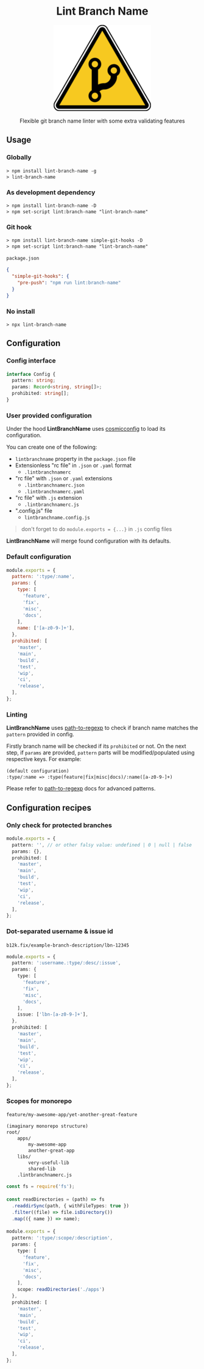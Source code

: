 <div align="center">
  <h1>Lint Branch Name</h1>
  <img src="./logo.png" alt="LintBranchName">
  <p>Flexible git branch name linter with some extra validating features</p>
</div>

## Usage

### Globally
```shell
> npm install lint-branch-name -g
> lint-branch-name
```

### As development dependency
```shell
> npm install lint-branch-name -D
> npm set-script lint:branch-name "lint-branch-name"
```

### Git hook
```shell
> npm install lint-branch-name simple-git-hooks -D
> npm set-script lint:branch-name "lint-branch-name"
```
`package.json`
```json
{
  "simple-git-hooks": {
    "pre-push": "npm run lint:branch-name"
  }
}
```

### No install

```shell
> npx lint-branch-name
```


## Configuration

### Config interface

```typescript
interface Config {
  pattern: string;
  params: Record<string, string[]>;
  prohibited: string[];
}
```

### User provided configuration

Under the hood **LintBranchName** uses [cosmicconfig](https://www.npmjs.com/package/cosmiconfig) to load its configuration.

You can create one of the following:
- `lintbranchname` property in the `package.json` file
- Extensionless "rc file" in `.json` or `.yaml` format
  - `.lintbranchnamerc`
- "rc file" with `.json` or `.yaml` extensions
  - `.lintbranchnamerc.json`
  - `.lintbranchnamerc.yaml`
- "rc file" with `.js` extension
  - `.lintbranchnamerc.js`
- ".config.js" file
  - `lintbranchname.config.js`

> don't forget to do `module.exports = {...}` in `.js` config files

**LintBranchName** will merge found configuration with its defaults.

### Default configuration

```javascript
module.exports = {
  pattern: ':type/:name',
  params: {
    type: [
      'feature',
      'fix',
      'misc',
      'docs',
    ],
    name: ['[a-z0-9-]+'],
  },
  prohibited: [
    'master',
    'main',
    'build',
    'test',
    'wip',
    'ci',
    'release',
  ],
};
```

### Linting

**LintBranchName** uses [path-to-regexp](https://www.npmjs.com/package/path-to-regexp) to check if branch name
matches the `pattern` provided in config.

Firstly branch name will be checked if its `prohibited` or not. On the next step, if `params` are provided,
`pattern` parts will be modified/populated using respective keys. For example:
```
(default configuration)
:type/:name => :type(feature|fix|misc|docs)/:name([a-z0-9-]+)
```

Please refer to [path-to-regexp](https://www.npmjs.com/package/path-to-regexp) docs for advanced patterns.

## Configuration recipes

### Only check for protected branches

```typescript
module.exports = {
  pattern: '', // or other falsy value: undefined | 0 | null | false
  params: {},
  prohibited: [
    'master',
    'main',
    'build',
    'test',
    'wip',
    'ci',
    'release',
  ],
};
```

### Dot-separated username & issue id

`b12k.fix/example-branch-description/lbn-12345`

```typescript
module.exports = {
  pattern: ':username.:type/:desc/:issue',
  params: {
    type: [
      'feature',
      'fix',
      'misc',
      'docs',
    ],
    issue: ['lbn-[a-z0-9-]+'],
  },
  prohibited: [
    'master',
    'main',
    'build',
    'test',
    'wip',
    'ci',
    'release',
  ],
};
```

### Scopes for monorepo

`feature/my-awesome-app/yet-another-great-feature`

```
(imaginary monorepo structure)
root/
    apps/
        my-awesome-app
        another-great-app
    libs/
        very-useful-lib
        shared-lib
    .lintbranchnamerc.js
```

```typescript
const fs = require('fs');

const readDirectories = (path) => fs
  .readdirSync(path, { withFileTypes: true })
  .filter((file) => file.isDirectory())
  .map(({ name }) => name);

module.exports = {
  pattern: ':type/:scope/:description',
  params: {
    type: [
      'feature',
      'fix',
      'misc',
      'docs',
    ],
    scope: readDirectories('./apps')
  },
  prohibited: [
    'master',
    'main',
    'build',
    'test',
    'wip',
    'ci',
    'release',
  ],
};
```

